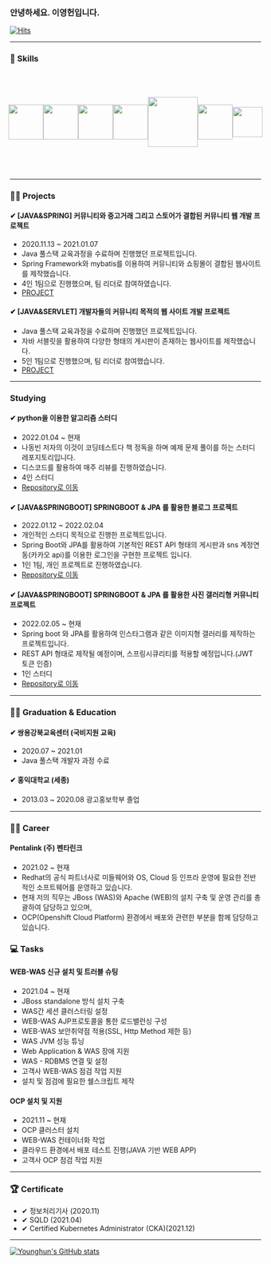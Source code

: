 ### 안녕하세요. 이영헌입니다.
[![Hits](https://hits.seeyoufarm.com/api/count/incr/badge.svg?url=https%3A%2F%2Fgithub.com%2Fdldudgjs31&count_bg=%2379C83D&title_bg=%23555555&icon=&icon_color=%23E7E7E7&title=hits&edge_flat=false)](https://hits.seeyoufarm.com)

---
### 🔨 Skills
<div style="display: flex; justify-content:center; align-items:center; width: 100%; height: 200;">
<img src="https://www.hanumoka.net/images/20180412-java-equals-hashCode_1.png"  height="70"/>
<img src="https://t1.daumcdn.net/cfile/tistory/9941A1385B99240D2E"  height="70"/>
<img src="https://hiseon.me/wp-content/uploads/2018/02/Apache-Web-Server.png"  height="70"/>
<img src="https://img1.daumcdn.net/thumb/R800x0/?scode=mtistory2&fname=https%3A%2F%2Fblog.kakaocdn.net%2Fdn%2Fb6pZi7%2FbtqJsiEguPL%2FkFtgaJrDKnYrAuGpveix80%2Fimg.png"  width="70"/>
<img src="https://blog.kakaocdn.net/dn/cYvH0j/btqBiBEIlr7/JspjSSVTRoEuGLEB0rHlB1/img.png"  width="100"/>
<img src="https://upload.wikimedia.org/wikipedia/commons/thumb/3/3a/OpenShift-LogoType.svg/1200px-OpenShift-LogoType.svg.png"  width="70"/>
 <img src="https://mblogthumb-phinf.pstatic.net/MjAxNzAzMTJfMjY3/MDAxNDg5Mjk2ODUyMDAz.6ZKzDX86YZh32qXlu7xuxQSOuI55wF3n9sGuLSRkF0Mg.8tx-NlT4UQgdyOVtSbqUb6VHrJqyXwzGCd6fWn_sgRwg.PNG.wlsdml1103/%EB%A6%AC%EB%88%85%EC%8A%A4.png?type=w800"  height="60"/>
 
</div>
 
---

### 🙋‍♂️ Projects

#### ✔ [JAVA&SPRING] 커뮤니티와 중고거래 그리고 스토어가 결합된 커뮤니티 웹 개발 프로젝트
- 2020.11.13 ~ 2021.01.07
- Java 풀스택 교육과정을 수료하며 진행했던 프로젝트입니다.
- Spring Framework와 mybatis를 이용하여 커뮤니티와 쇼핑몰이 결합된 웹사이트를 제작했습니다.
- 4인 1팀으로 진행했으며, 팀 리더로 참여하였습니다.
- [PROJECT](https://github.com/dldudgjs31/Final_Project)
#### ✔ [JAVA&SERVLET] 개발자들의 커뮤니티 목적의 웹 사이트 개발 프로젝트
- Java 풀스택 교육과정을 수료하며 진행했던 프로젝트입니다.
- 자바 서블릿을 활용하여 다양한 형태의 게시판이 존재하는 웹사이트를 제작했습니다.
- 5인 1팀으로 진행했으며, 팀 리더로 참여했습니다.
- [PROJECT](https://github.com/dldudgjs31/semiProject_Servlet-JSP-JAVA)

---
### Studying
#### ✔ python을 이용한 알고리즘 스터디
- 2022.01.04 ~ 현재
- 나동빈 저자의 이것이 코딩테스트다 책 정독을 하며 예제 문제 풀이를 하는 스터디 레포지토리입니다.
- 디스코드를 활용하여 매주 리뷰를 진행하였습니다.
- 4인 스터디
- [Repository로 이동](https://github.com/dldudgjs31/python-for-coding-test)

#### ✔ [JAVA&SPRINGBOOT] SPRINGBOOT & JPA 를 활용한 블로그 프로젝트
- 2022.01.12 ~ 2022.02.04
- 개인적인 스터디 목적으로 진행한 프로젝트입니다.
- Spring Boot와 JPA를 활용하여 기본적인 REST API 형태의 게시판과 sns 계정연동(카카오 api)를 이용한 로그인을 구현한 프로젝트 입니다.
- 1인 1팀, 개인 프로젝트로 진행하였습니다.
- [Repository로 이동](https://github.com/dldudgjs31/springboot-jpa-project)

#### ✔ [JAVA&SPRINGBOOT] SPRINGBOOT & JPA 를 활용한 사진 갤러리형 커뮤니티 프로젝트
- 2022.02.05 ~ 현재
- Spring boot 와 JPA를 활용하여 인스타그램과 같은 이미지형 갤러리를 제작하는 프로젝트입니다.
- REST API 형태로 제작될 예정이며, 스프링시큐리티를 적용할 예정입니다.(JWT 토큰 인증)
- 1인 스터디
- [Repository로 이동](https://github.com/dldudgjs31/springboot-jpa-instagram-project)
---
### 👨‍🎓  Graduation & Education

#### ✔ 쌍용강북교육센터 (국비지원 교육)
- 2020.07 ~ 2021.01
- Java 풀스택 개발자 과정 수료  
  
  
#### ✔ 홍익대학교 (세종)
- 2013.03 ~ 2020.08 광고홍보학부 졸업

---
### 👩‍💻  Career
#### Pentalink (주) 펜타린크
-  2021.02 ~ 현재
- Redhat의 공식 파트너사로 미들웨어와 OS, Cloud 등 인프라 운영에 필요한 전반적인 소프트웨어를 운영하고 있습니다.
- 현재 저의 직무는 JBoss (WAS)와 Apache (WEB)의 설치 구축 및 운영 관리를 총괄하여 담당하고 있으며, 
- OCP(Openshift Cloud Platform) 환경에서 배포와 관련한 부분을 함께 담당하고 있습니다.

### 💻 Tasks
####  WEB-WAS 신규 설치 및 트러블 슈팅
- 2021.04 ~ 현재
- JBoss standalone 방식 설치 구축
- WAS간 세션 클러스터링 설정
- WEB-WAS AJP프로토콜을 통한 로드밸런싱 구성
- WEB-WAS 보안취약점 적용(SSL, Http Method 제한 등)
- WAS JVM 성능 튜닝
- Web Application & WAS 장애 지원
- WAS - RDBMS 연결 및 설정
- 고객사 WEB-WAS 점검 작업 지원
- 설치 및 점검에 필요한 쉘스크립트 제작

####  OCP 설치 및 지원
- 2021.11 ~ 현재
- OCP 클러스터 설치
- WEB-WAS 컨테이너화 작업
- 클라우드 환경에서 배포 테스트 진행(JAVA 기반 WEB APP)
- 고객사 OCP 점검 작업 지원
---
### 🏆 Certificate
- ✔ 정보처리기사 (2020.11)
- ✔ SQLD (2021.04)
- ✔ Certified Kubernetes Administrator (CKA)(2021.12)
---

[![Younghun's GitHub stats](https://github-readme-stats.vercel.app/api?username=dldudgjs31)](https://github.com/anuraghazra/github-readme-stats)

<!--
**dldudgjs31/dldudgjs31** is a ✨ _special_ ✨ repository because its `README.md` (this file) appears on your GitHub profile.

Here are some ideas to get you started:

- 🔭 I’m currently working on ...
- 🌱 I’m currently learning ...
- 👯 I’m looking to collaborate on ...
- 🤔 I’m looking for help with ...
- 💬 Ask me about ...
- 📫 How to reach me: ...
- 😄 Pronouns: ...
- ⚡ Fun fact: ...
-->
